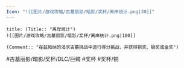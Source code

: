```yaml
---
Icon: "![[图片/游戏攻略/古墓丽影/暗影/奖杯/离岸统计.png|30]]"
---
```

```ad-common-bronze-trophy
title: (Title:: "离岸统计")
![[图片/游戏攻略/古墓丽影/暗影/奖杯/离岸统计.png|100]]

(Comment:: "在兹帕纳的渴求古墓挑战中进行得分挑战，并获得铜奖、银奖或金奖")
```

#古墓丽影/暗影/奖杯/DLC/巨鳄 #奖杯 #奖杯/铜
